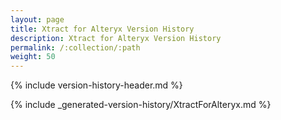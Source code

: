 ```yaml
---
layout: page
title: Xtract for Alteryx Version History
description: Xtract for Alteryx Version History
permalink: /:collection/:path
weight: 50
---
```


{% include version-history-header.md %}

{% include _generated-version-history/XtractForAlteryx.md %}
